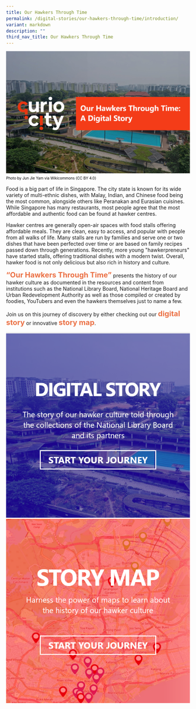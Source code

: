 ```yaml
---
title: Our Hawkers Through Time
permalink: /digital-stories/our-hawkers-through-time/introduction/
variant: markdown
description: ""
third_nav_title: Our Hawkers Through Time
---
```

![Cover](/images/Hawkersdigital/hawkers_digitalstory_cover_dg_2.jpg)
<span style="font-weight: 400; font-size: 10px; font-style: normal; color:#000000">Photo by Jun Jie Yam via Wikicommons (CC BY 4.0)</span>

Food is a big part of life in Singapore. The city state is known for its wide variety of multi-ethnic dishes, with Malay, Indian, and Chinese food being the most common, alongside others like Peranakan and Eurasian cuisines. While Singapore has many restaurants, most people agree that the most affordable and authentic food can be found at hawker centres.

Hawker centres are generally open-air spaces with food stalls offering affordable meals. They are clean, easy to access, and popular with people from all walks of life. Many stalls are run by families and serve one or two dishes that have been perfected over time or are based on family recipes passed down through generations. Recently, more young "hawkerpreneurs" have started stalls, offering traditional dishes with a modern twist. Overall, hawker food is not only delicious but also rich in history and culture.

<span style="font-weight: 700; font-size: 20px; font-style: normal; color:#eb7044">“Our Hawkers Through Time”</span> presents the history of our hawker culture as documented in the resources and content from institutions such as the National Library Board, National Heritage Board and Urban Redevelopment Authority as well as those compiled or created by foodies, YouTubers and even the hawkers themselves just to name a few.

Join us on this journey of discovery by either checking out our <span style="font-weight: 700; font-size: 20px; font-style: normal; color:#eb7044">digital story</span> or innovative <span style="font-weight: 700; font-size: 20px; font-style: normal; color:#eb7044">story map</span>.

<div class="container__line padding--lg">
    <div class="row">
        <div class="col is-12" style="padding: 2px 0; background-color: #efefef;">
        </div>
    </div>
</div>

<div>
	<div class="row is-multiline">
	    <div class="col is-half-desktop is-half-tablet">
<a href="/digital-stories/our-hawkers-through-time/hawkers-during-colonial-period/"><img src="/images/Hawkersdigital/hawkers_dg_icon_1.png" alt="image 2"></a>
	</div>
    <div class="col is-half-desktop is-half-tablet">
			<a href="https://go.gov.sg/ourhawkerscentres"><img src="/images/Hawkersdigital/hawkers_map_icon_1_2.png" alt="image 4"></a>
</div>
	</div> 
	</div>